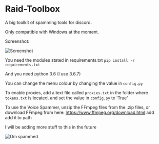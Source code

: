 # Raid-Toolbox

A big toolkit of spamming tools for discord.

Only compatible with Windows at the moment.

Screenshot:

![Screenshot](http://i.imgur.com/EjAzSrK.png)

You need the modules stated in requirements.txt `pip install -r requirements.txt`

And you need python 3.6 (I use 3.6.7)

You can change the menu colour by changing the value in `config.py`

To enable proxies, add a text file called `proxies.txt` in the folder where `tokens.txt` is located, and set the value in `config.py` to 'True'

To use the Voice Spammer, unzip the FFmpeg files from the .zip files, or download FFmpeg from here: https://www.ffmpeg.org/download.html add add it to path

I will be adding more stuff to this in the future


![Dm spammed](http://i.imgur.com/FoVOBQml.jpg)
